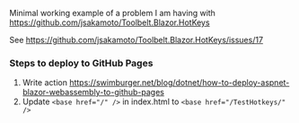 Minimal working example of a problem I am having with https://github.com/jsakamoto/Toolbelt.Blazor.HotKeys

See https://github.com/jsakamoto/Toolbelt.Blazor.HotKeys/issues/17


### Steps to deploy to GitHub Pages
1. Write action https://swimburger.net/blog/dotnet/how-to-deploy-aspnet-blazor-webassembly-to-github-pages
2. Update `<base href="/" />` in index.html to `<base href="/TestHotkeys/" />`
